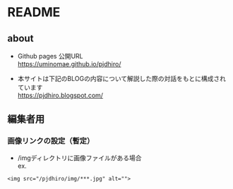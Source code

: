 # README

## about

- Github pages 公開URL  
https://uminomae.github.io/pjdhiro/

- 本サイトは下記のBLOGの内容について解説した際の対話をもとに構成されています  
https://pjdhiro.blogspot.com/

## 編集者用

### 画像リンクの設定（暫定）

- /imgディレクトリに画像ファイルがある場合  
ex.
```
<img src="/pjdhiro/img/***.jpg" alt="">
```